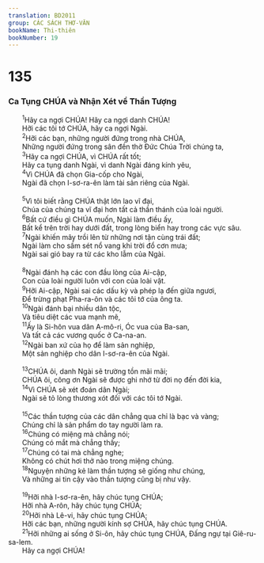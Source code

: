 ```yaml
---
translation: BD2011
group: CÁC SÁCH THƠ-VĂN
bookName: Thi-thiên 
bookNumber: 19
---
```


<div class="title"><h1>135</h1><h3>Ca Tụng CHÚA và Nhận Xét về Thần Tượng</h3></div>
<span class="verse thi_135_1">  <sup>1</sup>Hãy ca ngợi CHÚA! Hãy ca ngợi danh CHÚA!<br/>  Hỡi các tôi tớ CHÚA, hãy ca ngợi Ngài.<br/></span>
<span class="verse thi_135_2">  <sup>2</sup>Hỡi các bạn, những người đứng trong nhà CHÚA,<br/>  Những người đứng trong sân đền thờ Ðức Chúa Trời chúng ta,<br/></span>
<span class="verse thi_135_3">  <sup>3</sup>Hãy ca ngợi CHÚA, vì CHÚA rất tốt;<br/>  Hãy ca tụng danh Ngài, vì danh Ngài đáng kính yêu,<br/></span>
<span class="verse thi_135_4">  <sup>4</sup>Vì CHÚA đã chọn Gia-cốp cho Ngài,<br/>  Ngài đã chọn I-sơ-ra-ên làm tài sản riêng của Ngài.<br/><br/></span>
<span class="verse thi_135_5">  <sup>5</sup>Vì tôi biết rằng CHÚA thật lớn lao vĩ đại,<br/>  Chúa của chúng ta vĩ đại hơn tất cả thần thánh của loài người.<br/></span>
<span class="verse thi_135_6">  <sup>6</sup>Bất cứ điều gì CHÚA muốn, Ngài làm điều ấy,<br/>  Bất kể trên trời hay dưới đất, trong lòng biển hay trong các vực sâu.<br/></span>
<span class="verse thi_135_7">  <sup>7</sup>Ngài khiến mây trồi lên từ những nơi tận cùng trái đất;<br/>  Ngài làm cho sấm sét nổ vang khi trời đổ cơn mưa;<br/>  Ngài sai gió bay ra từ các kho lẫm của Ngài.<br/><br/></span>
<span class="verse thi_135_8">  <sup>8</sup>Ngài đánh hạ các con đầu lòng của Ai-cập,<br/>  Con của loài người luôn với con của loài vật.<br/></span>
<span class="verse thi_135_9">  <sup>9</sup>Hỡi Ai-cập, Ngài sai các dấu kỳ và phép lạ đến giữa ngươi,<br/>  Ðể trừng phạt Pha-ra-ôn và các tôi tớ của ông ta.<br/></span>
<span class="verse thi_135_10">  <sup>10</sup>Ngài đánh bại nhiều dân tộc,<br/>  Và tiêu diệt các vua mạnh mẽ,<br/></span>
<span class="verse thi_135_11">  <sup>11</sup>Ấy là Si-hôn vua dân A-mô-ri, Óc vua của Ba-san,<br/>  Và tất cả các vương quốc ở Ca-na-an.<br/></span>
<span class="verse thi_135_12">  <sup>12</sup>Ngài ban xứ của họ để làm sản nghiệp,<br/>  Một sản nghiệp cho dân I-sơ-ra-ên của Ngài.<br/><br/></span>
<span class="verse thi_135_13">  <sup>13</sup>CHÚA ôi, danh Ngài sẽ trường tồn mãi mãi;<br/>  CHÚA ôi, công ơn Ngài sẽ được ghi nhớ từ đời nọ đến đời kia,<br/></span>
<span class="verse thi_135_14">  <sup>14</sup>Vì CHÚA sẽ xét đoán dân Ngài;<br/>  Ngài sẽ tỏ lòng thương xót đối với các tôi tớ Ngài.<br/><br/></span>
<span class="verse thi_135_15">  <sup>15</sup>Các thần tượng của các dân chẳng qua chỉ là bạc và vàng;<br/>  Chúng chỉ là sản phẩm do tay người làm ra.<br/></span>
<span class="verse thi_135_16">  <sup>16</sup>Chúng có miệng mà chẳng nói;<br/>  Chúng có mắt mà chẳng thấy;<br/></span>
<span class="verse thi_135_17">  <sup>17</sup>Chúng có tai mà chẳng nghe;<br/>  Không có chút hơi thở nào trong miệng chúng.<br/></span>
<span class="verse thi_135_18">  <sup>18</sup>Nguyện những kẻ làm thần tượng sẽ giống như chúng,<br/>  Và những ai tin cậy vào thần tượng cũng bị như vậy.<br/><br/></span>
<span class="verse thi_135_19">  <sup>19</sup>Hỡi nhà I-sơ-ra-ên, hãy chúc tụng CHÚA;<br/>  Hỡi nhà A-rôn, hãy chúc tụng CHÚA;<br/></span>
<span class="verse thi_135_20">  <sup>20</sup>Hỡi nhà Lê-vi, hãy chúc tụng CHÚA;<br/>  Hỡi các bạn, những người kính sợ CHÚA, hãy chúc tụng CHÚA.<br/></span>
<span class="verse thi_135_21">  <sup>21</sup>Hỡi những ai sống ở Si-ôn, hãy chúc tụng CHÚA, Ðấng ngự tại Giê-ru-sa-lem.<br/>  Hãy ca ngợi CHÚA!<br/></span>
